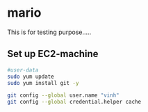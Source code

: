 # mario
This is for testing purpose.....

## Set up EC2-machine
```bash
#user-data
sudo yum update
sudo yum install git -y

git config --global user.name "vinh"
git config --global credential.helper cache
```
